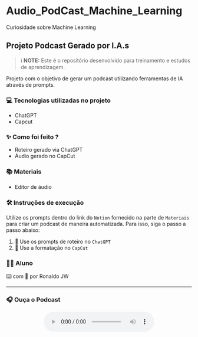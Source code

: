# Audio_PodCast_Machine_Learning
Curiosidade sobre Machine Learning

## Projeto Podcast Gerado por I.A.s

> ℹ️ **NOTE:** Este é o repositório desenvolvido para treinamento e estudos de aprendizagem.

Projeto com o objetivo de gerar um podcast utilizando ferramentas de IA através de prompts.

### 💻 Tecnologias utilizadas no projeto

- ChatGPT
- Capcut

### ✨ Como foi feito ?

- Roteiro gerado via ChatGPT
- Áudio gerado no CapCut

### 📚 Materiais

- Editor de áudio

### 🛠️ Instruções de execução

Utilize os prompts dentro do link do `Notion` fornecido na parte de `Materiais` para criar um podcast de maneira automatizada. Para isso, siga o passo a passo abaixo:

1. 🤖 Use os prompts de roteiro no `ChatGPT`
2. 🤖 Use a formatação no `CapCut`

### 👨‍💻 Aluno

⌨️ com 💜 por Ronaldo JW

---

### 🎧 Ouça o Podcast

<div align="center">
    <audio controls>
        <source src="Curiosidade machine learning.mp3" type="audio/mpeg">
        
    </audio>
</div>
